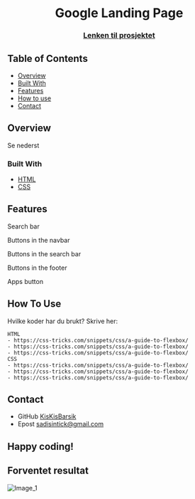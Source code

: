 
<h1 align="center">Google Landing Page</h1>
<div align="center">
  <h3>
    <a href="https://kiskisbarsik.github.io/Google-Home-Page/">
      Lenken til prosjektet
    </a>
  </h3>
</div>
<!-- TABLE OF CONTENTS -->

## Table of Contents

- [Overview](#overview)
- [Built With](#built-with)
- [Features](#features)
- [How to use](#how-to-use)
- [Contact](#contact)

<!-- OVERVIEW -->
## Overview
Se nederst

### Built With
- [HTML](https://www.w3schools.com/html/)
- [CSS](https://www.w3schools.com/css/default.asp)

## Features
<p>Search bar</p>
<p>Buttons in the navbar</p>
<p>Buttons in the search bar</p>
<p>Buttons in the footer</p>
<p>Apps button</p>

## How To Use
Hvilke koder har du brukt? Skrive her:


```
HTML 
- https://css-tricks.com/snippets/css/a-guide-to-flexbox/
- https://css-tricks.com/snippets/css/a-guide-to-flexbox/
- https://css-tricks.com/snippets/css/a-guide-to-flexbox/
CSS 
- https://css-tricks.com/snippets/css/a-guide-to-flexbox/
- https://css-tricks.com/snippets/css/a-guide-to-flexbox/
- https://css-tricks.com/snippets/css/a-guide-to-flexbox/

```

## Contact
- GitHub [KisKisBarsik](https://github.com/KisKisBarsik)
- Epost [sadisintick@gmail.com](https://mail.google.com/mail/u/0/#inbox?compose=CllgCJfttkxnRTfZMLRPRccmtnVQKvxJczrlJJcfkTCSTvBlGjTSkHwXFpzLDXVWvnlPCkDHnvB)


## Happy coding!

## Forventet resultat

![Image_1](.Image/Image1)
